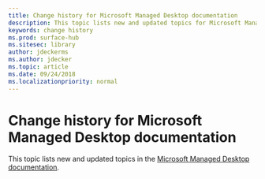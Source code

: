 ```yaml
---
title: Change history for Microsoft Managed Desktop documentation
description: This topic lists new and updated topics for Microsoft Managed Desktop.
keywords: change history
ms.prod: surface-hub
ms.sitesec: library
author: jdeckerms
ms.author: jdecker
ms.topic: article
ms.date: 09/24/2018
ms.localizationpriority: normal
---
```


# Change history for Microsoft Managed Desktop documentation

This topic lists new and updated topics in the [Microsoft Managed Desktop documentation](index.md).

